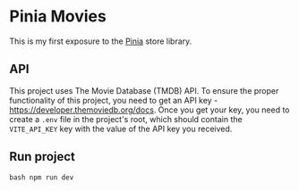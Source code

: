 # Pinia Movies

This is my first exposure to the [Pinia](https://pinia.vuejs.org) store library.

## API

This project uses The Movie Database (TMDB) API.
To ensure the proper functionality of this project, you need to get an API key - https://developer.themoviedb.org/docs.
Once you get your key, you need to create a `.env` file in the project's root, which should contain the `VITE_API_KEY` key with the value of the API key you received.


## Run project
`bash
  npm run dev
`
